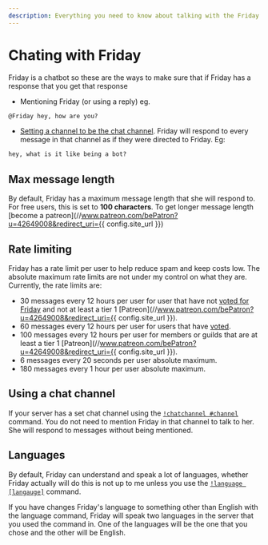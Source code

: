 ```yaml
---
description: Everything you need to know about talking with the Friday Discord bot and what to expect.
---
```


# Chating with Friday

Friday is a chatbot so these are the ways to make sure that if Friday has a response that you get that response

- Mentioning Friday (or using a reply) eg.

```md
@Friday hey, how are you?
```

- [Setting a channel to be the chat channel](/commands/moderation/#chatchannel). Friday will respond to every message in that channel as if they were directed to Friday. Eg:

```md
hey, what is it like being a bot?
```

## Max message length

By default, Friday has a maximum message length that she will respond to. For free users, this is set to **100 characters**. To get longer message length [become a patreon](//www.patreon.com/bePatron?u=42649008&redirect_uri={{ config.site_url }})

## Rate limiting

Friday has a rate limit per user to help reduce spam and keep costs low. The absolute maximum rate limits are not under my control on what they are. Currently, the rate limits are:

- 30 messages every 12 hours per user for user that have not [voted for Friday](https://top.gg/bot/476303446547365891/vote) and not at least a tier 1 [Patreon](//www.patreon.com/bePatron?u=42649008&redirect_uri={{ config.site_url }}).
- 60 messages every 12 hours per user for users that have [voted](https://top.gg/bot/476303446547365891/vote).
- 100 messages every 12 hours per user for members or guilds that are at least a tier 1 [Patreon](//www.patreon.com/bePatron?u=42649008&redirect_uri={{ config.site_url }}).
- 6 messages every 20 seconds per user absolute maximum.
- 180 messages every 1 hour per user absolute maximum.

## Using a chat channel

If your server has a set chat channel using the [`!chatchannel #channel`](/commands/moderation/#chatchannel) command. You do not need to mention Friday in that channel to talk to her. She will respond to messages without being mentioned.

## Languages

By default, Friday can understand and speak a lot of languages, whether Friday actually will do this is not up to me unless you use the [`!language [langauge]`](/commands/moderation/#language) command.

If you have changes Friday's language to something other than English with the language command, Friday will speak two languages in the server that you used the command in. One of the languages will be the one that you chose and the other will be English.
